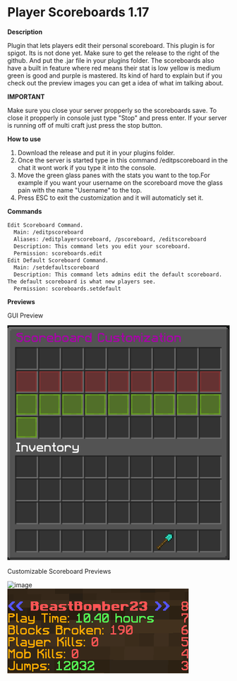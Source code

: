 # Player Scoreboards 1.17  
**Description**  

  Plugin that lets players edit their personal scoreboard. This plugin is for spigot. Its is not done yet.
  Make sure to get the release to the right of the github. And put the .jar file in your plugins folder.
  The scoreboards also have a built in feature where red means their stat is low yellow is medium green is good and purple is mastered.
  Its kind of hard to explain but if you check out the preview images you can get a idea of what im talking about.

  
**IMPORTANT**  

   Make sure you close your server propperly so the scoreboards save. 
   To close it propperly in console just type "Stop" and press enter. 
   If your server is running off of multi craft just press the stop button.

  
**How to use**  
  1. Download the release and put it in your plugins folder.  
  2. Once the server is started type in this command /editpscoreboard in the chat it wont work if you type it into the console.  
  3. Move the green glass panes with the stats you want to the top.For example if you want your username on the scoreboard move the glass pain with the name "Username" to the top.
  4. Press ESC to exit the customization and it will automaticly set it.

  
**Commands**
```
Edit Scoreboard Command.
  Main: /editpscoreboard
  Aliases: /editplayerscoreboard, /pscoreboard, /editscoreboard
  Description: This command lets you edit your scoreboard.
  Permission: scoreboards.edit
Edit Default Scoreboard Command.
  Main: /setdefaultscoreboard
  Description: This command lets admins edit the default scoreboard. The default scoreboard is what new players see.
  Permission: scoreboards.setdefault
```

  
**Previews**

GUI Preview

![image](https://github.com/BeastBomber23/Minecraft-Player-Scoreboards-Spigot-Plugin-1.17/blob/main/Test/Assets/GuiPreview.png?raw=true)

Customizable Scoreboard Previews

![image](https://user-images.githubusercontent.com/59712082/124218396-1ecd0880-dac8-11eb-82f0-a5509ba700b8.png)  
![image](https://github.com/BeastBomber23/Minecraft-Player-Scoreboards-Spigot-Plugin-1.17/blob/main/Test/Assets/ScoreboardPreview2.png?raw=true)
